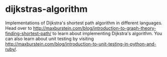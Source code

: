 dijkstras-algorithm
===================

Implementations of Dijkstra's shortest path algorithm in different languages. Head over to http://maxburstein.com/blog/introduction-to-graph-theory-finding-shortest-path/ to learn about implementing Dijkstra's algorithm. You can also learn about unit testing by visiting http://maxburstein.com/blog/introduction-to-unit-testing-in-python-and-ruby/.
